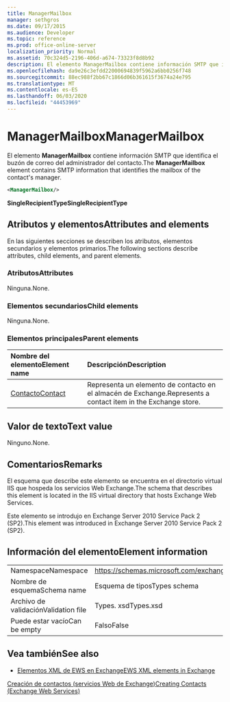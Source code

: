 ```yaml
---
title: ManagerMailbox
manager: sethgros
ms.date: 09/17/2015
ms.audience: Developer
ms.topic: reference
ms.prod: office-online-server
localization_priority: Normal
ms.assetid: 70c324d5-2196-406d-a674-73323f8d8b92
description: El elemento ManagerMailbox contiene información SMTP que identifica el buzón de correo del administrador del contacto.
ms.openlocfilehash: da9e26c3efdd22000694839f5962a6bb0256f748
ms.sourcegitcommit: 88ec988f2bb67c1866d06b361615f3674a24e795
ms.translationtype: MT
ms.contentlocale: es-ES
ms.lasthandoff: 06/03/2020
ms.locfileid: "44453969"
---
```

# <a name="managermailbox"></a><span data-ttu-id="bce8d-103">ManagerMailbox</span><span class="sxs-lookup"><span data-stu-id="bce8d-103">ManagerMailbox</span></span>

<span data-ttu-id="bce8d-104">El elemento **ManagerMailbox** contiene información SMTP que identifica el buzón de correo del administrador del contacto.</span><span class="sxs-lookup"><span data-stu-id="bce8d-104">The **ManagerMailbox** element contains SMTP information that identifies the mailbox of the contact's manager.</span></span> 
  
```XML
<ManagerMailbox/>
```

 <span data-ttu-id="bce8d-105">**SingleRecipientType**</span><span class="sxs-lookup"><span data-stu-id="bce8d-105">**SingleRecipientType**</span></span>
## <a name="attributes-and-elements"></a><span data-ttu-id="bce8d-106">Atributos y elementos</span><span class="sxs-lookup"><span data-stu-id="bce8d-106">Attributes and elements</span></span>

<span data-ttu-id="bce8d-107">En las siguientes secciones se describen los atributos, elementos secundarios y elementos primarios.</span><span class="sxs-lookup"><span data-stu-id="bce8d-107">The following sections describe attributes, child elements, and parent elements.</span></span>
  
### <a name="attributes"></a><span data-ttu-id="bce8d-108">Atributos</span><span class="sxs-lookup"><span data-stu-id="bce8d-108">Attributes</span></span>

<span data-ttu-id="bce8d-109">Ninguna.</span><span class="sxs-lookup"><span data-stu-id="bce8d-109">None.</span></span>
  
### <a name="child-elements"></a><span data-ttu-id="bce8d-110">Elementos secundarios</span><span class="sxs-lookup"><span data-stu-id="bce8d-110">Child elements</span></span>

<span data-ttu-id="bce8d-111">Ninguna.</span><span class="sxs-lookup"><span data-stu-id="bce8d-111">None.</span></span>
  
### <a name="parent-elements"></a><span data-ttu-id="bce8d-112">Elementos principales</span><span class="sxs-lookup"><span data-stu-id="bce8d-112">Parent elements</span></span>

|<span data-ttu-id="bce8d-113">**Nombre del elemento**</span><span class="sxs-lookup"><span data-stu-id="bce8d-113">**Element name**</span></span>|<span data-ttu-id="bce8d-114">**Descripción**</span><span class="sxs-lookup"><span data-stu-id="bce8d-114">**Description**</span></span>|
|:-----|:-----|
|[<span data-ttu-id="bce8d-115">Contacto</span><span class="sxs-lookup"><span data-stu-id="bce8d-115">Contact</span></span>](contact.md) <br/> |<span data-ttu-id="bce8d-116">Representa un elemento de contacto en el almacén de Exchange.</span><span class="sxs-lookup"><span data-stu-id="bce8d-116">Represents a contact item in the Exchange store.</span></span>  <br/> |
   
## <a name="text-value"></a><span data-ttu-id="bce8d-117">Valor de texto</span><span class="sxs-lookup"><span data-stu-id="bce8d-117">Text value</span></span>

<span data-ttu-id="bce8d-118">Ninguno.</span><span class="sxs-lookup"><span data-stu-id="bce8d-118">None.</span></span>
  
## <a name="remarks"></a><span data-ttu-id="bce8d-119">Comentarios</span><span class="sxs-lookup"><span data-stu-id="bce8d-119">Remarks</span></span>

<span data-ttu-id="bce8d-120">El esquema que describe este elemento se encuentra en el directorio virtual IIS que hospeda los servicios Web Exchange.</span><span class="sxs-lookup"><span data-stu-id="bce8d-120">The schema that describes this element is located in the IIS virtual directory that hosts Exchange Web Services.</span></span>
  
<span data-ttu-id="bce8d-121">Este elemento se introdujo en Exchange Server 2010 Service Pack 2 (SP2).</span><span class="sxs-lookup"><span data-stu-id="bce8d-121">This element was introduced in Exchange Server 2010 Service Pack 2 (SP2).</span></span>
  
## <a name="element-information"></a><span data-ttu-id="bce8d-122">Información del elemento</span><span class="sxs-lookup"><span data-stu-id="bce8d-122">Element information</span></span>

|||
|:-----|:-----|
|<span data-ttu-id="bce8d-123">Namespace</span><span class="sxs-lookup"><span data-stu-id="bce8d-123">Namespace</span></span>  <br/> |https://schemas.microsoft.com/exchange/services/2006/types  <br/> |
|<span data-ttu-id="bce8d-124">Nombre de esquema</span><span class="sxs-lookup"><span data-stu-id="bce8d-124">Schema name</span></span>  <br/> |<span data-ttu-id="bce8d-125">Esquema de tipos</span><span class="sxs-lookup"><span data-stu-id="bce8d-125">Types schema</span></span>  <br/> |
|<span data-ttu-id="bce8d-126">Archivo de validación</span><span class="sxs-lookup"><span data-stu-id="bce8d-126">Validation file</span></span>  <br/> |<span data-ttu-id="bce8d-127">Types. xsd</span><span class="sxs-lookup"><span data-stu-id="bce8d-127">Types.xsd</span></span>  <br/> |
|<span data-ttu-id="bce8d-128">Puede estar vacío</span><span class="sxs-lookup"><span data-stu-id="bce8d-128">Can be empty</span></span>  <br/> |<span data-ttu-id="bce8d-129">Falso</span><span class="sxs-lookup"><span data-stu-id="bce8d-129">False</span></span>  <br/> |
   
## <a name="see-also"></a><span data-ttu-id="bce8d-130">Vea también</span><span class="sxs-lookup"><span data-stu-id="bce8d-130">See also</span></span>



- [<span data-ttu-id="bce8d-131">Elementos XML de EWS en Exchange</span><span class="sxs-lookup"><span data-stu-id="bce8d-131">EWS XML elements in Exchange</span></span>](ews-xml-elements-in-exchange.md)


[<span data-ttu-id="bce8d-132">Creación de contactos (servicios Web de Exchange)</span><span class="sxs-lookup"><span data-stu-id="bce8d-132">Creating Contacts (Exchange Web Services)</span></span>](https://msdn.microsoft.com/library/4845917e-70d1-481c-bbd7-011ec6571789%28Office.15%29.aspx)

